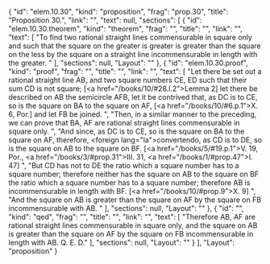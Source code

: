 {
  "id": "elem.10.30",
  "kind": "proposition",
  "frag": "prop.30",
  "title": "Proposition 30.",
  "link": "",
  "text": null,
  "sections": [
    {
      "id": "elem.10.30.theorem",
      "kind": "theorem",
      "frag": "",
      "title": "",
      "link": "",
      "text": [
        "To find two rational straight lines commensurable in square only and such that the square on the greater is greater is greater than the square on the less by the square on a straight line incommensurable in length with the greater. "
      ],
      "sections": null,
      "Layout": ""
    },
    {
      "id": "elem.10.30.proof",
      "kind": "proof",
      "frag": "",
      "title": "",
      "link": "",
      "text": [
        "Let there be set out a rational straight line AB, and two square numbers CE, ED such that their sum CD is not square; [<a href=\"/books/10/#28.l.2\">Lemma 2</a>]  let there be described on AB the semicircle AFB, let it be contrived that, as DC is to CE, so is the square on BA to the square on AF, [<a href=\"/books/10/#6.p.1\">X. 6, Por.</a>] and let FB be joined. ",
        "Then, in a similar manner to the preceding, we can prove that BA, AF are rational straight lines commensurable in square only. ",
        "And since, as DC is to CE, so is the square on BA to the square on AF, therefore, <foreign lang=\"la\">convertendo</foreign>, as CD is to DE, so is the square on AB to the square on BF. [<a href=\"/books/5/#19.p.1\">V. 19, Por.</a>, <a href=\"/books/3/#prop.31\">III. 31</a>, <a href=\"/books/1/#prop.47\">I. 47</a>] ",
        "But CD has not to DE the ratio which a square number has to a square number; therefore neither has the square on AB to the square on BF the ratio which a square number has to a square number; therefore AB is incommensurable in length with BF. [<a href=\"/books/10/#prop.9\">X. 9</a>] ",
        "And the square on AB is greater than the square on AF by the square on FB incommensurable with AB. "
      ],
      "sections": null,
      "Layout": ""
    },
    {
      "id": "",
      "kind": "qed",
      "frag": "",
      "title": "",
      "link": "",
      "text": [
        "Therefore AB, AF are rational straight lines commensurable in square only, and the square on AB is greater than the square on AF by the square on FB incommensurable in length with AB. Q. E. D."
      ],
      "sections": null,
      "Layout": ""
    }
  ],
  "Layout": "proposition"
}
